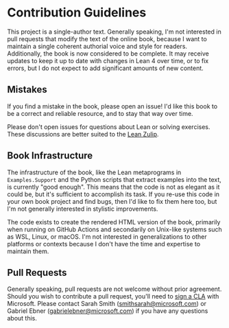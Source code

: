 # Contribution Guidelines

This project is a single-author text. Generally speaking, I'm not interested in pull requests that modify the text of the online book, because I want to maintain a single coherent authorial voice and style for readers. Additionally, the book is now considered to be complete. It may receive updates to keep it up to date with changes in Lean 4 over time, or to fix errors, but I do not expect to add significant amounts of new content.

## Mistakes

If you find a mistake in the book, please open an issue! I'd like this book to be a correct and reliable resource, and to stay that way over time.

Please don't open issues for questions about Lean or solving exercises. These discussions are better suited to the [Lean Zulip](https://leanprover.zulipchat.com/).

## Book Infrastructure

The infrastructure of the book, like the Lean metaprograms in `Examples.Support` and the Python scripts that extract examples into the text, is currently "good enough". This means that the code is not as elegant as it could be, but it's sufficient to accomplish its task. If you re-use this code in your own book project and find bugs, then I'd like to fix them here too, but I'm not generally interested in stylistic improvements.

The code exists to create the rendered HTML version of the book, primarily when running on GitHub Actions and secondarily on Unix-like systems such as WSL, Linux, or macOS. I'm not interested in generalizations to other platforms or contexts because I don't have the time and expertise to maintain them.

## Pull Requests

Generally speaking, pull requests are not welcome without prior agreement. Should you wish to contribute a pull request, you'll need to [sign a CLA](https://cla.opensource.microsoft.com/) with Microsoft. Please contact Sarah Smith (smithsarah@microsoft.com) or Gabriel Ebner (gabrielebner@microsoft.com) if you have any questions about this.
